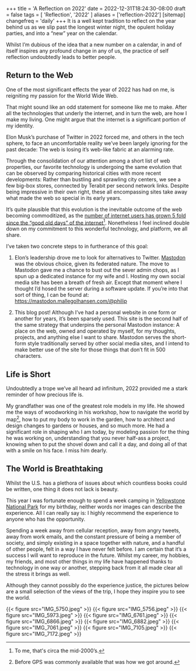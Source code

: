 +++
title = 'A Reflection on 2022'
date = 2022-12-31T18:24:30-08:00
draft = false
tags = [
    'Reflection',
    '2022'
]
aliases = ['reflection-2022']
[sitemap]
    changefreq = 'daily'
+++
It is a well kept tradition to reflect on the year behind us as we slip past the longest winter night, the opulent holiday parties, and into a “new” year on the calendar.

Whilst I’m dubious of the idea that a new number on a calendar, in and of itself inspires any profound change in any of us, the practice of self reflection undoubtedly leads to better people.

<!--more-->

## Return to the Web

One of the most significant effects the year of 2022 has had on me, is reigniting my passion for the World Wide Web.

That might sound like an odd statement for someone like me to make. After all the technologies that underly the internet, and in turn the web, are how I make my living. One might argue that the internet is a significant portion of my identity.

Elon Musk’s purchase of Twitter in 2022 forced me, and others in the tech sphere, to face an uncomfortable reality we’ve been largely ignoring for the past decade: The web is losing it’s web-like fabric at an alarming rate.

Through the consolidation of our attention among a short list of web properties, our favorite technology is undergoing the same evolution that can be observed by comparing historical cities with more recent developments: Rather than bustling and sprawling city centers, we see a few big-box stores, connected by Terabit per second network links. Despite being impressive in their own right, these all encompassing sites take away what made the web so special in its early years.

It’s quite plausible that this evolution is the inevitable outcome of the web becoming commoditized, as the [number of internet users has grown 5 fold since the “good old days” of the internet][ref][^1]. Nonetheless I feel inclined double down on my commitment to this wonderful technology, and platform, we all share.

I’ve taken two concrete steps to in furtherance of this goal:
1. Elon’s leadership drove me to look for alternatives to Twitter. [Mastodon](https://joinmastodon.org/) was the obvious choice, given its federated nature. The move to Mastodon gave me a chance to bust out the sever admin chops, as I spun up a dedicated instance for my wife and I. Hosting my own social media site has been a breath of fresh air. Except that moment where I thought I’d hosed the server during a software update. If you’re into that sort of thing, I can be found at: https://mastodon.mallegolhansen.com/@philip

2. This blog post! Although I’ve had a personal website in one form or another for years, it’s been sparsely used. This site is the second half of the same strategy that underpins the personal Mastodon instance: A place on the web, owned and operated by myself, for my thoughts, projects, and anything else I want to share. Mastodon serves the short-form style traditionally served by other social media sites, and I intend to make better use of the site for those things that don’t fit in 500 characters.

[ref]: https://public.tableau.com/views/InternetUse_update2022_14Nov/InternetUse1?%3Adisplay_count=y&%3Aembed=y&%3Aembed_code_version=3&%3Alanguage=en-US&%3AloadOrderID=0&%3Aorigin=viz_share_link&publish=yes

[^1]: To me, that's circa the mid-2000’s.

## Life is Short

Undoubtedly a trope we’ve all heard ad infinitum, 2022 provided me a stark reminder of how precious life is.

My grandfather was one of the greatest role models in my life. He showed me the ways of woodworking in his workshop, how to navigate the world by map[^2], how to put my body to work in the garden, how to architect and design changes to gardens or houses, and so much more. He had a significant role in shaping who I am today, by modeling passion for the thing he was working on, understanding that you never half-ass a project, knowing when to put the shovel down and call it a day, and doing all of that with a smile on his face. I miss him dearly.

[^2]: Before GPS was commonly available that was how we got around.

## The World is Breathtaking

Whilst the U.S. has a plethora of issues about which countless books could be written, one thing it does not lack is beauty.

This year I was fortunate enough to spend a week camping in [Yellowstone National Park](https://www.nps.gov/yell/index.htm) for my birthday, neither words nor images can describe the experience. All I can really say is: I highly recommend the experience to anyone who has the opportunity.

Spending a week away from cellular reception, away from angry tweets, away from work emails, and the constant pressure of being a member of society, and simply existing in a space together with nature, and a handful of other people, felt in a way I have never felt before. I am certain that it’s a success I will want to reproduce in the future. Whilst my career, my hobbies, my friends, and most other things in my life have happened thanks to technology in one way or another, stepping back from it all made clear all the stress it brings as well.

Although they cannot possibly do the experience justice, the pictures below are a small selection of the views of the trip, I hope they inspire you to see the world.

{{< figure src="IMG_5750.jpeg" >}}
{{< figure src="IMG_5756.jpeg" >}}
{{< figure src="IMG_5973.jpeg" >}}
{{< figure src="IMG_6761.jpeg" >}}
{{< figure src="IMG_6866.jpeg" >}}
{{< figure src="IMG_6882.jpeg" >}}
{{< figure src="IMG_7061.jpeg" >}}
{{< figure src="IMG_7105.jpeg" >}}
{{< figure src="IMG_7172.jpeg" >}}
